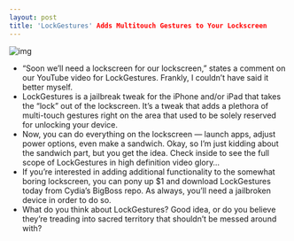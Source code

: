 ```yaml
---
layout: post
title: 'LockGestures' Adds Multitouch Gestures to Your Lockscreen
---
```

![img](http://media.idownloadblog.com/wp-content/uploads/2011/08/LockGestures.png)
* “Soon we’ll need﻿ a lockscreen for our lockscreen,” states a comment on our YouTube video for LockGestures. Frankly, I couldn’t have said it better myself.
* LockGestures is a jailbreak tweak for the iPhone and/or iPad that takes the “lock” out of the lockscreen. It’s a tweak that adds a plethora of multi-touch gestures right on the area that used to be solely reserved for unlocking your device.
* Now, you can do everything on the lockscreen — launch apps, adjust power options, even make a sandwich. Okay, so I’m just kidding about the sandwich part, but you get the idea. Check inside to see the full scope of LockGestures in high definition video glory…
* If you’re interested in adding additional functionality to the somewhat boring lockscreen, you can pony up $1 and download LockGestures today from Cydia’s BigBoss repo. As always, you’ll need a jailbroken device in order to do so.
* What do you think about LockGestures? Good idea, or do you believe they’re treading into sacred territory that shouldn’t be messed around with?

